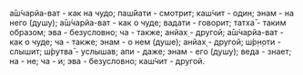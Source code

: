 а̄ш́чарйа-ват - как на чудо; паш́йати - смотрит; каш́чит - один; энам - на него (душу); а̄ш́чарйа-ват - как о чуде; вадати - говорит; татха̄ - таким образом; эва - безусловно; ча - также; анйах̣ - другой; а̄ш́чарйа-ват - как о чуде; ча - также; энам - о нем (душе); анйах̣ - другой; ш́р̣н̣оти - слышит; ш́рутва̄ - услышав; апи - даже; энам - его (душу); веда - знает; на - не; ча - и; эва - безусловно; каш́чит - другой.